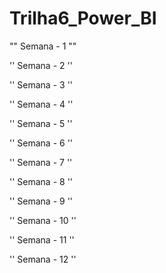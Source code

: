 # Trilha6_Power_BI

""
Semana - 1
""

''
Semana - 2
''

''
Semana - 3
''

''
Semana - 4
''

''
Semana - 5
''

''
Semana - 6
''

''
Semana - 7
''

''
Semana - 8
''

''
Semana - 9
''

''
Semana - 10
''

''
Semana - 11
''

''
Semana - 12
''
